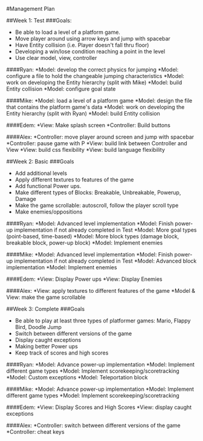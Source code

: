 #Management Plan

##Week 1: Test
###Goals:
- Be able to load a level of a platform game.
- Move player around using arrow keys and jump with spacebar
- Have Entity collision (i.e. Player doesn't fall thru floor)
- Developing a win/lose condition reaching a point in the level
- Use clear model, view, controller

####Ryan:
*Model: develop the correct physics for jumping
*Model: configure a file to hold the changeable jumping characteristics
*Model: work on developing the Entity hierarchy (split with Mike)
    *Model: build Entity collision
*Model: configure goal state

####Mike:
*Model: load a level of a platform game
*Model: design the file that contains the platform game's data
*Model: work on developing the Entity hierarchy (split with Ryan)
    *Model: build Entity collision

####Edem:
*View: Make splash screen
*Controller: Build buttons

####Alex:
*Controller: move player around screen and jump with spacebar
*Controller: pause game with P
*View: build link between Controller and View
*View: build css flexibility
*View: build language flexibility 


##Week 2: Basic
###Goals
- Add additional levels
- Apply different textures to features of the game
- Add functional Power ups.
- Make different types of Blocks: Breakable, Unbreakable, Powerup, Damage
- Make the game scrollable: autoscroll, follow the player scroll type
- Make enemies/oppositions

####Ryan:
*Model: Advanced level implementation
*Model: Finish power-up implementation if not already completed in Test
*Model: More goal types (point-based, time-based)
*Model: More block types (damage block, breakable block, power-up block)
*Model: Implement enemies

####Mike:
*Model: Advanced level implementation
*Model: Finish power-up implementation if not already completed in Test
*Model: Advanced block implementation
*Model: Implement enemies

####Edem:
*View: Display Power ups
*View: Display Enemies
	

####Alex:
*View: apply textures to different features of the game
*Model & View: make the game scrollable


##Week 3: Complete
###Goals
- Be able to play at least three types of platformer games: Mario, Flappy Bird, Doodle Jump
- Switch between different versions of the game
- Display caught exceptions
- Making better Power ups
- Keep track of scores and high scores

####Ryan:
*Model: Advance power-up implementation
*Model: Implement different game types
*Model: Implement scorekeeping/scoretracking
*Model: Custom exceptions
*Model: Teleportation block

####Mike:
*Model: Advance power-up implementation
*Model: Implement different game types
*Model: Implement scorekeeping/scoretracking

####Edem:
*View: Display Scores and High Scores
*View: display caught exceptions

####Alex:
*Controller: switch between different versions of the game
*Controller: cheat keys
